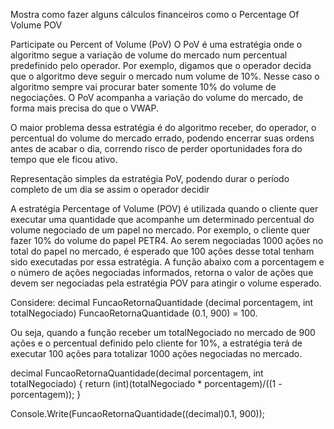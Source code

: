 Mostra como fazer alguns cálculos financeiros como o Percentage Of Volume POV

Participate ou Percent of Volume (PoV)
O PoV é uma estratégia onde o algoritmo segue a variação de volume do mercado num percentual predefinido pelo operador. Por exemplo, digamos que o operador decida que o algoritmo deve seguir o mercado num volume de 10%. Nesse caso o algoritmo sempre vai procurar bater somente 10% do volume de negociações. O PoV acompanha a variação do volume do mercado, de forma mais precisa do que o VWAP.

O maior problema dessa estratégia é do algoritmo receber, do operador, o percentual do volume do mercado errado, podendo encerrar suas ordens antes de acabar o dia, correndo risco de perder oportunidades fora do tempo que ele ficou ativo.

Representação simples da estratégia PoV, podendo durar o período completo de um dia se assim o operador decidir

A estratégia Percentage of Volume (POV) é utilizada quando o cliente quer executar uma quantidade que acompanhe um determinado percentual do volume negociado de um papel no mercado.
Por exemplo, o cliente quer fazer 10% do volume do papel PETR4. Ao serem negociadas 1000 ações no total do papel no mercado, é esperado que 100 ações desse total tenham sido executadas por essa estratégia.
A função abaixo com a porcentagem e o número de ações negociadas informados, retorna o valor de ações que devem ser negociadas pela estratégia POV para atingir o volume esperado.

Considere:
decimal FuncaoRetornaQuantidade (decimal porcentagem, int totalNegociado)
FuncaoRetornaQuantidade (0.1, 900) = 100.

Ou seja, quando a função receber um totalNegociado no mercado de 900 ações e o percentual definido pelo cliente for 10%, a estratégia terá de executar 100 ações para totalizar 1000 ações negociadas no mercado.

decimal FuncaoRetornaQuantidade(decimal porcentagem, int totalNegociado)
{
  return (int)(totalNegociado * porcentagem)/((1 - porcentagem));
}

Console.Write(FuncaoRetornaQuantidade((decimal)0.1, 900));

